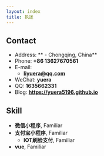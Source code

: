 ```yaml
---
layout: index
title: 执迷
---
```

## Contact

- Address: ** - Chongqing, China**
- Phone: **+86 13627670561**
- E-mail:
  - **liyuera@qq.com**
- WeChat: **yuera**
- QQ: **1635662331**
- Blog: **<https://yuera5196.github.io>**

## Skill

- **微信小程序**, Familiar
- **支付宝小程序**, Familiar
	- **IOT刷脸支付**, Familiar
- **vue**, Familiar
